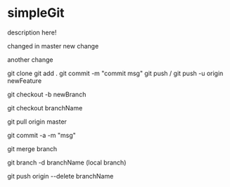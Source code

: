 # simpleGit
description here!

changed in master
new change

another change


git clone 
git add .
git commit -m "commit msg"
git push / git push -u origin newFeature

git checkout -b newBranch

git checkout branchName

git pull origin master

git commit -a -m "msg"

git merge branch

git branch -d branchName (local branch)

git push origin --delete branchName